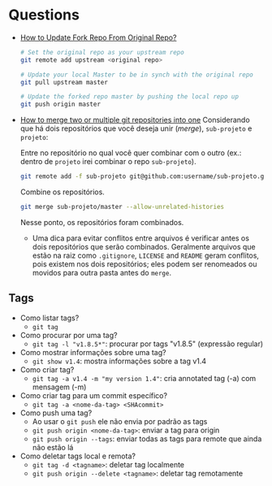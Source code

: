 # Questions

- [How to Update Fork Repo From Original Repo?](https://levelup.gitconnected.com/how-to-update-fork-repo-from-original-repo-b853387dd471)
  ```bash
  # Set the original repo as your upstream repo
  git remote add upstream <original repo>

  # Update your local Master to be in synch with the original repo
  git pull upstream master

  # Update the forked repo master by pushing the local repo up
  git push origin master
  ``` 

- [How to merge two or multiple git repositories into one](https://medium.com/altcampus/how-to-merge-two-or-multiple-git-repositories-into-one-9f8a5209913f)
  Considerando que há dois repositórios que você deseja unir (*merge*), `sub-projeto` e `projeto`:
  
  Entre no repositório no qual você quer combinar com o outro (ex.: dentro de `projeto` irei combinar o repo `sub-projeto`).

  ``` bash
  git remote add -f sub-projeto git@github.com:username/sub-projeto.git
  ```

  Combine os repositórios.
  ``` bash
  git merge sub-projeto/master --allow-unrelated-histories
  ```
  Nesse ponto, os repositórios foram combinados.
  * Uma dica para evitar conflitos entre arquivos é verificar antes os dois repositórios que serão combinados. Geralmente arquivos que estão na raiz como `.gitignore`, `LICENSE` and `README` geram conflitos, pois existem nos dois repositórios; eles podem ser renomeados ou movidos para outra pasta antes do `merge`.

## Tags

- Como listar tags?
  - `git tag`
- Como procurar por uma tag?
  - `git tag -l "v1.8.5*"`: procurar por tags "v1.8.5" (expressão regular)
- Como mostrar informações sobre uma tag?
  - `git show v1.4`: mostra informações sobre a tag v1.4
- Como criar tag?
  - `git tag -a v1.4 -m "my version 1.4"`: cria annotated tag (-a) com mensagem (-m)
- Como criar tag para um commit específico?
  - `git tag -a <nome-da-tag> <SHAcommit>`
- Como push uma tag?
  - Ao usar o `git push` ele não envia por padrão as tags
  - `git push origin <nome-da-tag>`: enviar a tag para origin
  - `git push origin --tags`: enviar todas as tags para remote que ainda não estão lá
- Como deletar tags local e remota?
  - `git tag -d <tagname>`: deletar tag localmente
  - `git push origin --delete <tagname>`: deletar tag remotamente
